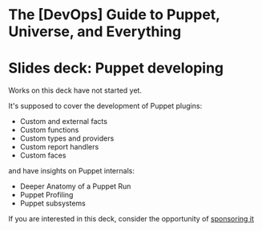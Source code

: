 # The [DevOps] Guide to Puppet, Universe, and Everything

# Slides deck: Puppet developing

Works on this deck have not started yet.

It's supposed to cover the development of Puppet plugins:

- Custom and external facts
- Custom functions
- Custom types and providers
- Custom report handlers
- Custom faces

and have insights on Puppet internals:

- Deeper Anatomy of a Puppet Run
- Puppet Profiling
- Puppet subsystems

If you are interested in this deck, consider the opportunity of [sponsoring it](http://www.example42.com/#contact)
